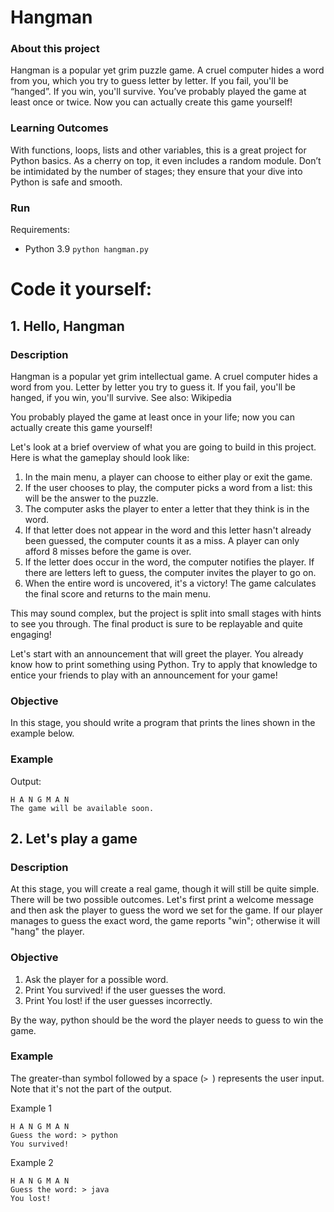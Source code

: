 # Hangman

### About this project
Hangman is a popular yet grim puzzle game. A cruel computer hides a word from you, which you try to guess letter by letter. If you fail, you'll be “hanged”. If you win, you'll survive. You’ve probably played the game at least once or twice. Now you can actually create this game yourself!

### Learning Outcomes
With functions, loops, lists and other variables, this is a great project for Python basics. As a cherry on top, it even includes a random module. Don’t be intimidated by the number of stages; they ensure that your dive into Python is safe and smooth.

### Run

Requirements:
- Python 3.9
`python hangman.py`

# Code it yourself:

## 1. Hello, Hangman

### Description

Hangman is a popular yet grim intellectual game. A cruel computer hides a word from you. Letter by letter you try to guess it. If you fail, you'll be hanged, if you win, you'll survive. See also: Wikipedia

You probably played the game at least once in your life; now you can actually create this game yourself!

Let's look at a brief overview of what you are going to build in this project. Here is what the gameplay should look like:

1. In the main menu, a player can choose to either play or exit the game.
2. If the user chooses to play, the computer picks a word from a list: this will be the answer to the puzzle.
3. The computer asks the player to enter a letter that they think is in the word.
4. If that letter does not appear in the word and this letter hasn't already been guessed, the computer counts it as a miss. A player can only afford 8 misses before the game is over.
5. If the letter does occur in the word, the computer notifies the player. If there are letters left to guess, the computer invites the player to go on.
6. When the entire word is uncovered, it's a victory! The game calculates the final score and returns to the main menu.

This may sound complex, but the project is split into small stages with hints to see you through. The final product is sure to be replayable and quite engaging!

Let's start with an announcement that will greet the player. You already know how to print something using Python. Try to apply that knowledge to entice your friends to play with an announcement for your game!

### Objective

In this stage, you should write a program that prints the lines shown in the example below.

### Example

Output:
```
H A N G M A N
The game will be available soon.
```

## 2. Let's play a game

### Description

At this stage, you will create a real game, though it will still be quite simple. There will be two possible outcomes. Let's first print a welcome message and then ask the player to guess the word we set for the game. If our player manages to guess the exact word, the game reports "win"; otherwise it will "hang" the player.

### Objective

1. Ask the player for a possible word.
2. Print You survived! if the user guesses the word.
3. Print You lost! if the user guesses incorrectly.

By the way, python should be the word the player needs to guess to win the game.

### Example

The greater-than symbol followed by a space (`> `) represents the user input. Note that it's not the part of the output.

Example 1
```
H A N G M A N
Guess the word: > python
You survived!
```
Example 2
```
H A N G M A N
Guess the word: > java
You lost!
```
